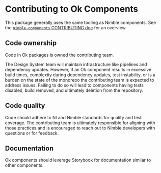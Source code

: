 # Contributing to Ok Components

This package generally uses the same tooling as Nimble components. See the [`nimble-components` CONTRIBUTING doc](/packages/nimble-components/CONTRIBUTING.md) for an overview.

## Code ownership

Code in Ok packages is owned the contributing team.

The Design System team will maintain infrastructure like pipelines and dependency updates. However, if an Ok component results in excessive build times, complexity during dependency updates, test instability, or is a burden on the state of the monorepo the contributing team is expected to address issues. Failing to do so will lead to components having tests disabled, build removed, and ultimately deletion from the repository.

## Code quality

Code should adhere to NI and Nimble standards for quality and test coverage. The contributing team is ultimately responsible for aligning with those practices and is encouraged to reach out to Nimble developers with questions or for feedback.

## Documentation

Ok components should leverage Storybook for documentation similar to other components.
